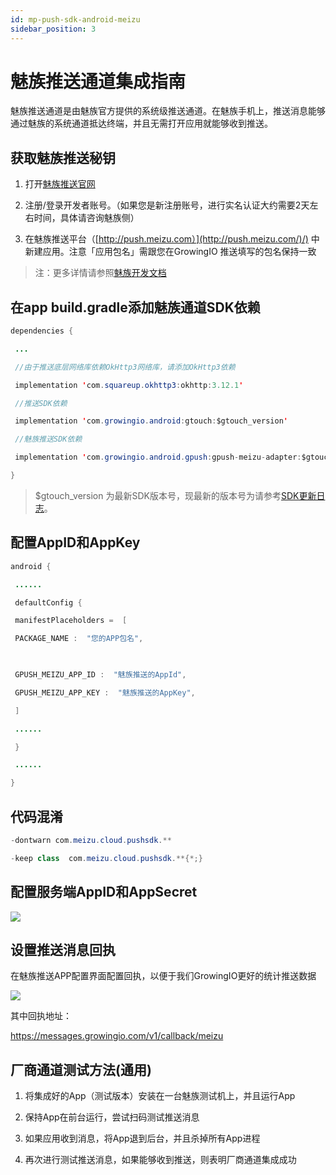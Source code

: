 ```yaml
---
id: mp-push-sdk-android-meizu
sidebar_position: 3
---
```


# 魅族推送通道集成指南

魅族推送通道是由魅族官方提供的系统级推送通道。在魅族手机上，推送消息能够通过魅族的系统通道抵达终端，并且无需打开应用就能够收到推送。

## 获取魅族推送秘钥[](#1-huo-qu-mei-zu-tui-song-mi-yue)

1.  打开[魅族推送官网](https://open.flyme.cn/open-web/views/push.html)​
    
2.  注册/登录开发者账号。（如果您是新注册账号，进行实名认证大约需要2天左右时间，具体请咨询魅族侧）
    
3.  在魅族推送平台（[http://push.meizu.com）](http://push.meizu.com/)/) 中新建应用。注意「应用包名」需跟您在GrowingIO 推送填写的包名保持一致

> 注：更多详情请参照[魅族开发文档](http://open.res.flyme.cn/fileserver/upload/file/201709/a271468fe23b47408fc2ec1e282f851f.pdf)​


## 在app build.gradle添加魅族通道SDK依赖[](#2-zai-app-buildgradle-tian-jia-mei-zu-tong-dao-sdk-yi-lai)

```java
dependencies {

 ...

 //由于推送底层网络库依赖OkHttp3网络库，请添加OkHttp3依赖

 implementation 'com.squareup.okhttp3:okhttp:3.12.1'

 //推送SDK依赖

 implementation 'com.growingio.android:gtouch:$gtouch_version'

 //魅族推送SDK依赖

 implementation 'com.growingio.android.gpush:gpush-meizu-adapter:$gtouch_version'

}
```

> $gtouch_version 为最新SDK版本号，现最新的版本号为请参考[SDK更新日志](https://growingio.gitbook.io/op/v/v20200701/developer-manual/sdkintegrated/mp/gtouchsdk-releasenotes)。


## 配置AppID和AppKey[](#3-pei-zhi-appid-he-appkey)

```java
android {

 ......

 defaultConfig {

 manifestPlaceholders =  [

 PACKAGE_NAME :  "您的APP包名",

​

 GPUSH_MEIZU_APP_ID :  "魅族推送的AppId",

 GPUSH_MEIZU_APP_KEY :  "魅族推送的AppKey",

 ]

 ......

 }

 ......

}
```


## 代码混淆[](#4-dai-ma-hun-xiao)

```java
-dontwarn com.meizu.cloud.pushsdk.**

-keep class  com.meizu.cloud.pushsdk.**{*;}
```


## 配置服务端AppID和AppSecret[](#5-pei-zhi-fu-wu-duan-appid-he-appsecret)

![](https://gblobscdn.gitbook.com/assets%2F-M2qbZInaXgdm8kkNosp%2F-MDJ-ZKn0jRNemBrFmfQ%2F-MDOqFEIXSjYlCT835-V%2Fimage.png?alt=media&token=3d283002-808b-4f18-891f-3bbad8e65cea)


## 设置推送消息回执[](#6-she-zhi-tui-song-xiao-xi-hui-zhi)

在魅族推送APP配置界面配置回执，以便于我们GrowingIO更好的统计推送数据

![](https://gblobscdn.gitbook.com/assets%2F-M2qbZInaXgdm8kkNosp%2F-MDJ-ZKn0jRNemBrFmfQ%2F-MDOqJZBQ-o5ktxgZtnJ%2Fimage.png?alt=media&token=b53b3970-fb48-4547-afdc-db9dbf81458e)

其中回执地址：

https://messages.growingio.com/v1/callback/meizu


## 厂商通道测试方法(通用)[](#7-chang-shang-tong-dao-ce-shi-fang-fa-tong-yong)

1.  将集成好的App（测试版本）安装在一台魅族测试机上，并且运行App
    
2.  保持App在前台运行，尝试扫码测试推送消息
    
3.  如果应用收到消息，将App退到后台，并且杀掉所有App进程
    
4.  再次进行测试推送消息，如果能够收到推送，则表明厂商通道集成成功
